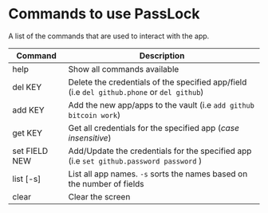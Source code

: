 # Commands to use PassLock
A list of the commands that are used to interact with the app.

**Command**     | **Description**
----------------|------------
help            | Show all commands available
del KEY         | Delete the credentials of the specified app/field (i.e `del github.phone` or `del github`)
add KEY         | Add the new app/apps to the vault (i.e `add github bitcoin work`)
get KEY         | Get all credentials for the specified app (*case insensitive*)
set FIELD NEW   | Add/Update the credentials for the specified app (i.e `set github.password password` )
list [-s]       | List all app names. `-s` sorts the names based on the number of fields
clear           | Clear the screen